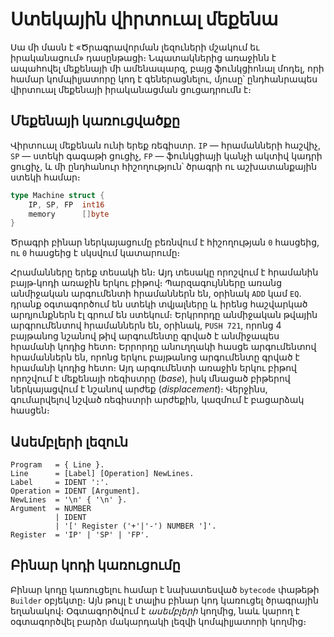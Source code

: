 # Ստեկային վիրտուալ մեքենա

Սա մի մասն է «Ծրագրավորման լեզուների մշակում եւ իրականացում» դասընթացի։
Նպատակներից առաջինն է ապահովել մեքենայի մի ամենապարզ, բայց ֆունկցիոնալ
մոդել, որի համար կոմպիլյատորը կոդ է գեներացնելու, մյուսը՝ ընդհանրապես 
վիրտուալ մեքենայի իրականացման ցուցադրումն է։

## Մեքենայի կառուցվածքը

Վիրտուալ մեքենան ունի երեք ռեգիստր. `IP` — հրամանների հաշվիչ, `SP` — ստեկի 
գագաթի ցուցիչ, `FP` — ֆունկցիայի կանչի ակտիվ կադրի ցուցիչ, և մի ընդհանուր 
հիշողություն՝ ծրագրի ու աշխատանքային ստեկի համար։

```Go
type Machine struct {
    IP, SP, FP  int16
    memory      []byte
}
```

Ծրագրի բինար ներկայացումը բեռնվում է հիշողության `0` հասցեից, ու `0` հասցեից
է սկսվում կատարումը։

Հրամանները երեք տեսակի են։ Այդ տեսակը որոշվում է հրամանին բայթ֊կոդի առաջին
երկու բիթով։ Պարզագույնները առանց անմիջական արգումենտի հրամաններն են, օրինակ 
`ADD` կամ `EQ`. դրանք օգտագործում են ստեկի տվյալները և իրենց հաշվարկած 
արդյունքներն էլ գրում են ստեկում։ Երկրորդը անմիջական թվային արգրումենտով 
հրամաններն են, օրինակ, `PUSH 721`, որոնց 4 բայթանոց նշանով թիվ արգումենտը 
գրված է անմիջապես հրամանի կոդից հետո։ Երրորդը անուղղակի հասցե արգումենտով 
հրամաններն են, որոնց երկու բայթանոց արգումենտը գրված է հրամանի կոդից հետո։ 
Այդ արգումենտի առաջին երկու բիթով որոշվում է մեքենայի ռեգիստրը (_base_), իսկ 
մնացած բիթերով ներկայացվում է նշանով արժեք (_displacement_)։ Վերջինս, 
գումարվելով նշված ռեգիստրի արժեքին, կազմում է բացարձակ հասցեն։

## Ասեմբլերի լեզուն

```text
Program   = { Line }.
Line      = [Label] [Operation] NewLines.
Label     = IDENT ':'.
Operation = IDENT [Argument].
NewLines  = '\n' { '\n' }.
Argument  = NUMBER
          | IDENT
          | '[' Register ('+'|'-') NUMBER ']'.
Register  = 'IP' | 'SP' | 'FP'.
```

## Բինար կոդի կառուցումը

Բինար կոդը կառուցելու համար է նախատեսված `bytecode` փաթեթի `Builder` օբյեկտը։ 
Այն թույլ է տալիս բինար կոդ կառուցել ծրագրային եղանակով։ Օգտագործվում է
_ասեմբլերի_ կողմից, նաև կարող է օգտագործվել բարձր մակարդակի լեզվի կոմպիլյատորի 
կողմից։
